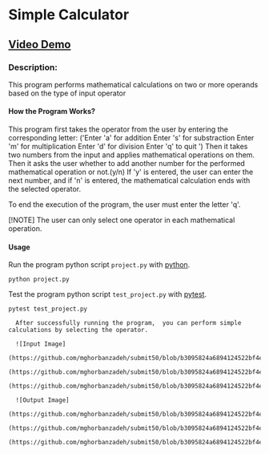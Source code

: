 # Simple Calculator
## [Video Demo](https://youtu.be/)
### Description:
This program performs mathematical calculations on two or more operands based on the type of input operator

#### How the Program Works?
This program first takes the operator from the user by entering the corresponding letter:
('Enter 'a' for addition
Enter 's' for substraction
Enter 'm' for multiplication
Enter 'd' for division
Enter 'q' to quit ')
Then it takes two numbers from the input and applies mathematical operations on them.
Then it asks the user whether to add another number for the performed mathematical operation or not.(y/n)
If 'y' is entered, the user can enter the next number, and if 'n' is entered, the mathematical calculation ends with the selected operator.

To end the execution of the program, the user must enter the letter 'q'.

[!NOTE] The user can only select one operator in each mathematical operation.

#### Usage
Run the program python script `project.py` with [python](https://www.python.org/).
```
python project.py
```
Test the program python script `test_project.py` with [pytest](https://docs.pytest.org/en/7.2.x/).
```
pytest test_project.py

  After successfully running the program,  you can perform simple calculations by selecting the operator.

  ![Input Image]
  (https://github.com/mghorbanzadeh/submit50/blob/b3095824a6894124522bf4e75729a4193753c699/submit50/input1.png)
  (https://github.com/mghorbanzadeh/submit50/blob/b3095824a6894124522bf4e75729a4193753c699/submit50/input2.png)
  (https://github.com/mghorbanzadeh/submit50/blob/b3095824a6894124522bf4e75729a4193753c699/submit50/input3.png)

  ![Output Image]
  (https://github.com/mghorbanzadeh/submit50/blob/b3095824a6894124522bf4e75729a4193753c699/submit50/output1.png)
  (https://github.com/mghorbanzadeh/submit50/blob/b3095824a6894124522bf4e75729a4193753c699/submit50/output2.png)
  (https://github.com/mghorbanzadeh/submit50/blob/b3095824a6894124522bf4e75729a4193753c699/submit50/output3.png)



